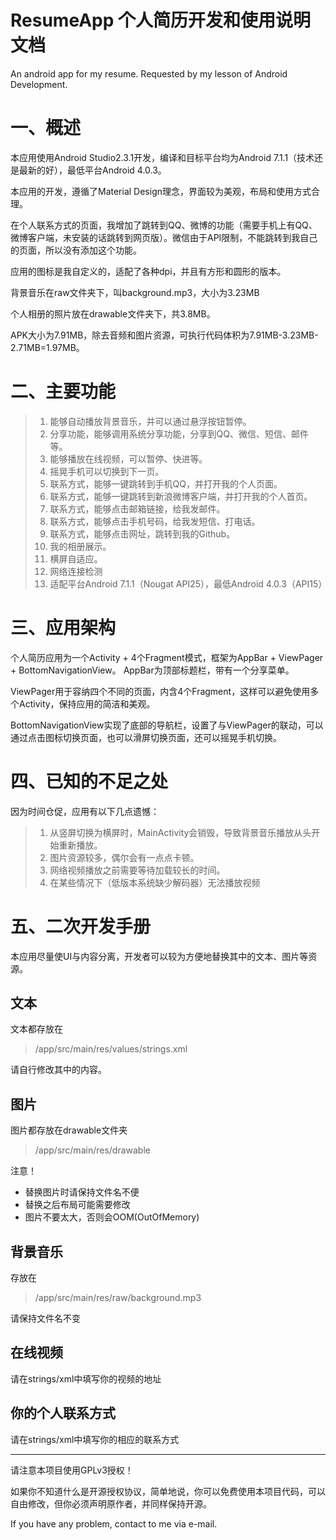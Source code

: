 # ResumeApp 个人简历开发和使用说明文档
An android app for my resume. Requested by my lesson of Android Development.

# 一、概述
本应用使用Android Studio2.3.1开发，编译和目标平台均为Android 7.1.1（技术还是最新的好），最低平台Android 4.0.3。

本应用的开发，遵循了Material Design理念，界面较为美观，布局和使用方式合理。

在个人联系方式的页面，我增加了跳转到QQ、微博的功能（需要手机上有QQ、微博客户端，未安装的话跳转到网页版）。微信由于API限制，不能跳转到我自己的页面，所以没有添加这个功能。

应用的图标是我自定义的，适配了各种dpi，并且有方形和圆形的版本。
    
背景音乐在raw文件夹下，叫background.mp3，大小为3.23MB

个人相册的照片放在drawable文件夹下，共3.8MB。

APK大小为7.91MB，除去音频和图片资源，可执行代码体积为7.91MB-3.23MB-2.71MB=1.97MB。

# 二、主要功能
>1)	能够自动播放背景音乐，并可以通过悬浮按钮暂停。
>2)	分享功能，能够调用系统分享功能，分享到QQ、微信、短信、邮件等。
>3)	能够播放在线视频，可以暂停、快进等。
>4)	摇晃手机可以切换到下一页。
>5)	联系方式，能够一键跳转到手机QQ，并打开我的个人页面。
>6)	联系方式，能够一键跳转到新浪微博客户端，并打开我的个人首页。
>7)	联系方式，能够点击邮箱链接，给我发邮件。
>8)	联系方式，能够点击手机号码，给我发短信、打电话。
>9)	联系方式，能够点击网址，跳转到我的Github。
>10)	我的相册展示。
>11)	横屏自适应。
>12)	网络连接检测
>13)	适配平台Android 7.1.1（Nougat API25），最低Android 4.0.3（API15）

# 三、应用架构
个人简历应用为一个Activity + 4个Fragment模式，框架为AppBar + ViewPager + BottomNavigationView。
AppBar为顶部标题栏，带有一个分享菜单。

ViewPager用于容纳四个不同的页面，内含4个Fragment，这样可以避免使用多个Activity，保持应用的简洁和美观。

BottomNavigationView实现了底部的导航栏，设置了与ViewPager的联动，可以通过点击图标切换页面，也可以滑屏切换页面，还可以摇晃手机切换。

# 四、已知的不足之处
因为时间仓促，应用有以下几点遗憾：

>1)	从竖屏切换为横屏时，MainActivity会销毁，导致背景音乐播放从头开始重新播放。
>2)	图片资源较多，偶尔会有一点点卡顿。
>3)	网络视频播放之前需要等待加载较长的时间。
>4)	在某些情况下（低版本系统缺少解码器）无法播放视频

# 五、二次开发手册
本应用尽量使UI与内容分离，开发者可以较为方便地替换其中的文本、图片等资源。

## 文本
文本都存放在

>/app/src/main/res/values/strings.xml

请自行修改其中的内容。

## 图片
图片都存放在drawable文件夹

>/app/src/main/res/drawable

注意！

- 替换图片时请保持文件名不便
- 替换之后布局可能需要修改
- 图片不要太大，否则会OOM(OutOfMemory)

## 背景音乐
存放在

>/app/src/main/res/raw/background.mp3

请保持文件名不变

## 在线视频
请在strings/xml中填写你的视频的地址

## 你的个人联系方式

请在strings/xml中填写你的相应的联系方式

--------

请注意本项目使用GPLv3授权！

如果你不知道什么是开源授权协议，简单地说，你可以免费使用本项目代码，可以自由修改，但你必须声明原作者，并同样保持开源。

If you have any problem, contact to me via e-mail.